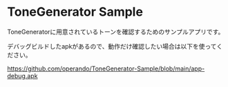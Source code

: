 #  ToneGenerator Sample

ToneGeneratorに用意されているトーンを確認するためのサンプルアプリです。

デバッグビルドしたapkがあるので、動作だけ確認したい場合は以下を使ってください。

https://github.com/operando/ToneGenerator-Sample/blob/main/app-debug.apk